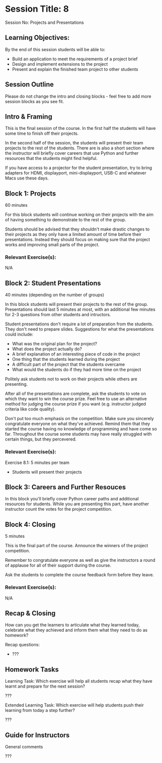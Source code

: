 # Session Title: 8

Session No: Projects and Presentations
 
## Learning Objectives:

By the end of this session students will be able to:

- Build an application to meet the requirements of a project brief
- Design and implement extensions to the project
- Present and explain the finished team project to other students


## Session Outline

Please do not change the intro and closing blocks - feel free to add more session blocks as you see fit.


## Intro & Framing

This is the final session of the course. In the first half the students will have some time to finish off their projects.

In the second half of the session, the students will present their team projects to the rest of the students. There are is also a short section where the instructor will briefly cover careers that use Python and further resources that the students might find helpful.

If you have access to a projector for the student presentation, try to bring adapters for HDMI, displayport, mini-displayport, USB-C and whatever Macs use these days.

## Block 1: Projects

60 minutes

For this block students will continue working on their projects with the aim of having something to demonstrate to the rest of the group. 

Students should be advised that they shouldn't make drastic changes to their projects as they only have a limited amount of time before their presentations. Instead they should focus on making sure that the project works and improving small parts of the project.

### Relevant Exercise(s):

N/A

## Block 2: Student Presentations

40 minutes (depending on the number of groups)

In this block students will present their projects to the rest of the group. Presentations should last 5 minutes at most, with an additional few minutes for 2-3 questions from other students and intructors.

Student presentations don't require a lot of preparation from the students. They don't need to prepare slides. Suggestions for what the presentations could include:

- What was the original plan for the project?
- What does the project actually do?
- A brief explanation of an interesting piece of code in the project
- One thing that the students learned during the project
- A difficult part of the project that the students overcame
- What would the students do if they had more time on the project

Politely ask students not to work on their projects while others are presenting.

After all of the presentations are complete, ask the students to vote on which they want to win the course prize. Feel free to use an alternative method for judging the course prize if you want (e.g. instructor judged criteria like code quality). 

Don't put too much emphasis on the competition. Make sure you sincerely congratulate everyone on what they've achieved. Remind them that they started the course having no knowledge of programming and have come so far. Throughout the course some students may have really struggled with certain things, but they percevered. 

### Relevant Exercise(s):

Exercise 8.1: 5 minutes per team
- Students will present their projects

## Block 3: Careers and Further Resouces

In this block you'll briefly cover Python career paths and additional resources for students. While you are presenting this part, have another instructor count the votes for the project competition.

## Block 4: Closing

5 minutes

This is the final part of the course. Announce the winners of the project competition.

Remember to congratulate everyone as well as give the instructors a round of applause for all of their support during the course.

Ask the students to complete the course feedback form before they leave.

### Relevant Exercise(s):

N/A


## Recap & Closing
How can you get the learners to articulate what they learned today, celebrate what they achieved and inform them what they need to do as homework?

Recap questions:
- ???


## Homework Tasks

Learning Task: 
Which exercise will help all students recap what they have learnt and prepare for the next session?

???


Extended Learning Task:
Which exercise will help students push their learning from today a step further?

???

## Guide for Instructors 

General comments

???
